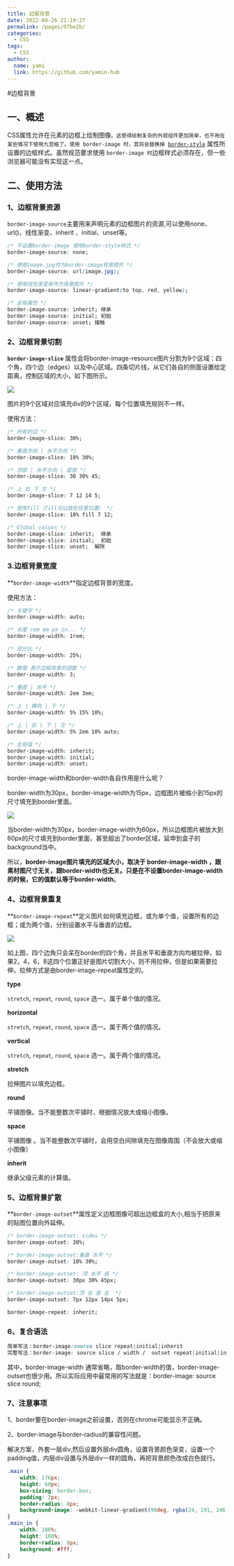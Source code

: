 ```yaml
---
title: 边框背景
date: 2022-04-26 21:19:27
permalink: /pages/97be2b/
categories:
  - CSS
tags:
  - CSS
author: 
  name: yami
  link: https://github.com/yamin-hub
---
```

#边框背景

##    一、概述

CSS属性允许在元素的边框上绘制图像`。这使得绘制复杂的外观组件更加简单，也不用在某些情况下使用九宫格了。使用 border-image 时，其将会替换掉 `[`border-style`](https://developer.mozilla.org/zh-CN/docs/Web/CSS/border-style) 属性所设置的边框样式。虽然规范要求使用 `border-image 时`边框样式必须存在，但一些浏览器可能没有实现这一点。




##     二、使用方法

### 1、边框背景资源

`border-image-source`主要用来声明元素的边框图片的资源,可以使用none、url()、线性渐变、inherit 、initial、unset等。

```css
/* 不设置border-image 使用border-style样式 */
border-image-source: none;

/* 使用image.jpg作为border-image背景图片 */
border-image-source: url(image.jpg);

/* 使用线性渐变来作为背景图片 */
border-image-source: linear-gradient(to top, red, yellow);

/* 全局属性 */
border-image-source: inherit; 继承
border-image-source: initial; 初始
border-image-source: unset; 接触
```



### 2、边框背景切割

**`border-image-slice`**	属性会将border-image-resource图片分割为9个区域：四个角，四个边（edges）以及中心区域。四条切片线，从它们各自的侧面设置给定距离，控制区域的大小，如下图所示。

![](/img\border-image-1.PNG)

图片的9个区域对应填充div的9个区域，每个位置填充规则不一样。

使用方法：

```css
/* 所有的边 */
border-image-slice: 30%;

/* 垂直方向 | 水平方向 */
border-image-slice: 10% 30%;

/* 顶部 | 水平方向 | 底部 */
border-image-slice: 30 30% 45;

/* 上 右 下 左 */
border-image-slice: 7 12 14 5;

/* 使用fill（fill可以放在任意位置） */
border-image-slice: 10% fill 7 12;

/* Global values */
border-image-slice: inherit;  继承
border-image-slice: initial;  初始
border-image-slice: unset;  解除
```



### 3.边框背景宽度

**`border-image-width`**指定边框背景的宽度。

使用方法：

```css
/* 关键字 */
border-image-width: auto;

/* 长度 rem em px in... */
border-image-width: 1rem;

/* 百分比 */
border-image-width: 25%;

/* 数值 表示边框背景的倍数 */
border-image-width: 3; 

/* 垂直 | 水平 */
border-image-width: 2em 3em;

/* 上 | 横向 | 下 */
border-image-width: 5% 15% 10%;

/* 上 | 右 | 下 | 左 */
border-image-width: 5% 2em 10% auto;

/* 全局值 */
border-image-width: inherit;
border-image-width: initial;
border-image-width: unset;
```

border-image-width和border-width各自作用是什么呢？

border-width为30px，border-image-width为15px，边框图片被缩小到15px的尺寸填充到border里面。

![](/img\border-image-3.PNG)



当border-width为30px，border-image-width为60px，所以边框图片被放大到60px的尺寸填充到border里面，甚至超出了border区域，延申到盒子的background当中。

所以，**border-image图片填充的区域大小，取决于 border-image-width ，跟素材图尺寸无关，跟border-width也无关。只是在不设置border-image-width的时候，它的值默认等于border-width**。



### 4、边框背景重复

**`border-image-repeat`**定义图片如何填充边框，或为单个值，设置所有的边框；或为两个值，分别设置水平与垂直的边框。

![](/img\border-image-4.PNG)

如上图，四个边角只会呆在border的四个角，并且水平和垂直方向均被拉伸，如果2，4，6，8这四个位置正好是图片切割大小，则不用拉伸，但是如果需要拉伸，拉伸方式是由border-image-repeat属性定的。

**type**

`stretch`, `repeat`, `round`, `space` 选一。属于单个值的情况。

**horizontal**

`stretch`, `repeat`, `round`, `space` 选一。属于两个值的情况。

**vertical**

`stretch`, `repeat`, `round`, `space` 选一。属于两个值的情况。

**stretch**

拉伸图片以填充边框。

**round**

平铺图像。当不能整数次平铺时，根据情况放大或缩小图像。

**space**

平铺图像 。当不能整数次平铺时，会用空白间隙填充在图像周围（不会放大或缩小图像）

**inherit**

继承父级元素的计算值。



### 5、边框背景扩散

**`border-image-outset`**属性定义边框图像可超出边框盒的大小,相当于把原来的贴图位置向外延伸。

 ```css
 /* border-image-outset: sides */
 border-image-outset: 30%;
 
 /* border-image-outset:垂直 水平 */
 border-image-outset: 10% 30%;
 
 /* border-image-outset: 顶 水平 底 */
 border-image-outset: 30px 30% 45px;
 
 /* border-image-outset:顶 右 底 左  */
 border-image-outset: 7px 12px 14px 5px;
 
 border-image-repeat: inherit;
 ```



### 6、复合语法

```css
简单写法：border-image:source slice repeat|initial|inherit
完整写法：border-image: source slice / width /  outset repeat|initial|inherit;
```

其中，border-image-width 通常省略，取border-width的值，border-image-outset也很少用。所以实际应用中最常用的写法就是：border-image: source slice round;

### 7、注意事项

1、border要在border-image之前设置，否则在chrome可能显示不正确。

2、border-image与border-radius的兼容性问题。

解决方案，外套一层div,然后设置外层div圆角，设置背景颜色渐变，设置一个padding值，内层div设置与外层div一样的圆角，再把背景颜色改成白色就行。

```css
.main {
    width: 176px;
    height: 60px;
    box-sizing: border-box;
    padding: 2px;
    border-radius: 8px;
    background-image: -webkit-linear-gradient(90deg, rgba(24, 191, 246, 1), rgba(24, 117, 246, 1));
}
.main_in {
    width: 100%;
    height: 100%;
    border-radius: 8px;
    background: #fff;
}

```

